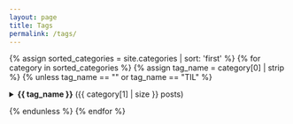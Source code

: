 ```yaml
---
layout: page
title: Tags
permalink: /tags/
---
```


{% assign sorted_categories = site.categories | sort: 'first' %}
{% for category in sorted_categories %}
{% assign tag_name = category[0] | strip %}
{% unless tag_name == "" or tag_name == "TIL" %}

<details markdown="1">
<summary><strong>{{ tag_name }}</strong> ({{ category[1] | size }} posts)</summary>

{% for post in category[1] %}
- [{{ post.title }}]({{ post.url }})
{% endfor %}

</details>

{% endunless %}
{% endfor %}
